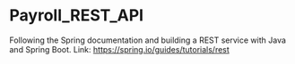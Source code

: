 # Payroll_REST_API
Following the Spring documentation and building a REST service with Java and Spring Boot. Link: https://spring.io/guides/tutorials/rest
